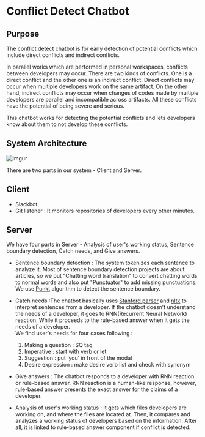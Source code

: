 Conflict Detect Chatbot
=======================

Purpose
-------------------
The conflict detect chatbot is for early detection of potential conflicts which include direct conflicts and indirect conflicts.

In parallel works which are performed in personal workspaces, conflicts between developers may occur. There are two kinds of conflicts. One is a direct conflict and the other one is an indirect conflict. Direct conflicts may occur when multiple developers work on the same artifact. On the other hand, indirect conflicts may occur when changes of codes made by multiple developers are parallel and incompatible across artifacts. All these conflicts have the potential of being severe and serious.

This chatbot works for detecting the potential conflicts and lets developers know about them to not develop these conflicts.

System Architecture
---------------------
![Imgur](https://i.imgur.com/zYqaF2m.png)

There are two parts in our system - Client and Server.
## Client
  * Slackbot
  * Git listener : It monitors repositories of developers every other minutes.

## Server

We have four parts in Server - Analysis of user's working status, Sentence boundary detection, Catch needs, and Give answers.

* Sentence boundary detection : The system tokenizes each sentence to analyze it. Most of sentence boundary detection projects are about articles, so we put "Chatting word translation" to convert chatting words to normal words and also put "[Punctuator](https://github.com/ottokart/punctuator2)" to add missing punctuations. We use [Punkt](https://www.nltk.org/_modules/nltk/tokenize/punkt.html) algorithm to detect the sentence boundary.

* Catch needs :The chatbot basically uses [Stanford parser](https://nlp.stanford.edu/software/lex-parser.html) and [nltk](https://www.nltk.org) to interpret sentences from a developer.
If the chatbot doesn’t understand the needs of a developer, it goes to RNN(Recurrent Neural Network) reaction. While it proceeds to the rule-based answer when it gets the needs of a developer.  
We find user's needs for four cases following :
  1. Making a question : SQ tag
  2. Imperative : start with verb or let
  3. Suggestion : put ‘you’ in front of the modal
  4. Desire expression : make desire verb list and check with synonym


* Give answers : The chatbot responds to a developer with RNN reaction or rule-based answer. RNN reaction is a human-like response, however, rule-based answer presents the exact answer for the claims of a developer.

* Analysis of user's working status : It gets which files developers are working on, and where the files are located at. Then, it compares and analyzes a working status of developers based on the information. After all, it is linked to rule-based answer component if conflict is detected.
